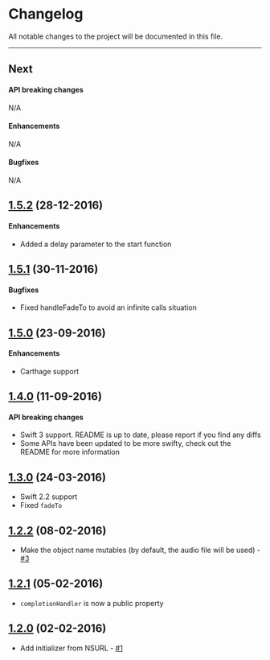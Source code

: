 # Changelog

All notable changes to the project will be documented in this file.

---

## Next

#### API breaking changes

N/A

#### Enhancements

N/A

#### Bugfixes

N/A

## [1.5.2](https://github.com/tbaranes/AudioPlayerSwift/releases/tag/1.5.2) (28-12-2016)

#### Enhancements

- Added a delay parameter to the start function

## [1.5.1](https://github.com/tbaranes/AudioPlayerSwift/releases/tag/1.5.1) (30-11-2016)

#### Bugfixes

- Fixed handleFadeTo to avoid an infinite calls situation

## [1.5.0](https://github.com/tbaranes/AudioPlayerSwift/releases/tag/1.5.0) (23-09-2016)

#### Enhancements

- Carthage support

## [1.4.0](https://github.com/tbaranes/AudioPlayerSwift/releases/tag/1.4.0) (11-09-2016)

#### API breaking changes

- Swift 3 support. README is up to date, please report if you find any diffs
- Some APIs have been updated to be more swifty, check out the README for more information

## [1.3.0](https://github.com/tbaranes/AudioPlayerSwift/releases/tag/1.3.0) (24-03-2016)

- Swift 2.2 support
- Fixed `fadeTo`

## [1.2.2](https://github.com/tbaranes/AudioPlayerSwift/releases/tag/1.2.1) (08-02-2016)

- Make the object name mutables (by default, the audio file will be used) - [#3](https://github.com/tbaranes/AudioPlayerSwift/pull/3)

## [1.2.1](https://github.com/tbaranes/AudioPlayerSwift/releases/tag/1.2.1) (05-02-2016)

- `completionHandler` is now a public property


## [1.2.0](https://github.com/tbaranes/SwiftyUtils/releases/tag/1.2.0) (02-02-2016)

- Add initializer from NSURL - [#1](https://github.com/tbaranes/AudioPlayerSwift/pull/1)

